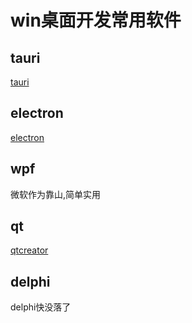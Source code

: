 # win桌面开发常用软件

## tauri

[tauri](https://tauri.studio/)

## electron

[electron](https://www.electronjs.org/)

## wpf

微软作为靠山,简单实用

## qt

[qtcreator](https://www.qt.io/download-open-source)

## delphi

delphi快没落了
​
